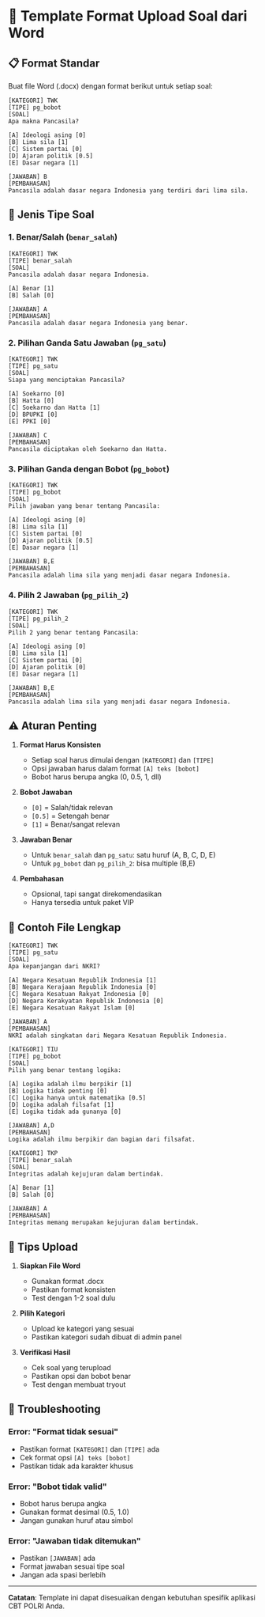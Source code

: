 # 📄 Template Format Upload Soal dari Word

## 📋 Format Standar

Buat file Word (.docx) dengan format berikut untuk setiap soal:

```
[KATEGORI] TWK
[TIPE] pg_bobot
[SOAL]
Apa makna Pancasila?

[A] Ideologi asing [0]
[B] Lima sila [1]
[C] Sistem partai [0]
[D] Ajaran politik [0.5]
[E] Dasar negara [1]

[JAWABAN] B
[PEMBAHASAN]
Pancasila adalah dasar negara Indonesia yang terdiri dari lima sila.
```

## 🎯 Jenis Tipe Soal

### 1. Benar/Salah (`benar_salah`)
```
[KATEGORI] TWK
[TIPE] benar_salah
[SOAL]
Pancasila adalah dasar negara Indonesia.

[A] Benar [1]
[B] Salah [0]

[JAWABAN] A
[PEMBAHASAN]
Pancasila adalah dasar negara Indonesia yang benar.
```

### 2. Pilihan Ganda Satu Jawaban (`pg_satu`)
```
[KATEGORI] TWK
[TIPE] pg_satu
[SOAL]
Siapa yang menciptakan Pancasila?

[A] Soekarno [0]
[B] Hatta [0]
[C] Soekarno dan Hatta [1]
[D] BPUPKI [0]
[E] PPKI [0]

[JAWABAN] C
[PEMBAHASAN]
Pancasila diciptakan oleh Soekarno dan Hatta.
```

### 3. Pilihan Ganda dengan Bobot (`pg_bobot`)
```
[KATEGORI] TWK
[TIPE] pg_bobot
[SOAL]
Pilih jawaban yang benar tentang Pancasila:

[A] Ideologi asing [0]
[B] Lima sila [1]
[C] Sistem partai [0]
[D] Ajaran politik [0.5]
[E] Dasar negara [1]

[JAWABAN] B,E
[PEMBAHASAN]
Pancasila adalah lima sila yang menjadi dasar negara Indonesia.
```

### 4. Pilih 2 Jawaban (`pg_pilih_2`)
```
[KATEGORI] TWK
[TIPE] pg_pilih_2
[SOAL]
Pilih 2 yang benar tentang Pancasila:

[A] Ideologi asing [0]
[B] Lima sila [1]
[C] Sistem partai [0]
[D] Ajaran politik [0]
[E] Dasar negara [1]

[JAWABAN] B,E
[PEMBAHASAN]
Pancasila adalah lima sila yang menjadi dasar negara Indonesia.
```

## ⚠️ Aturan Penting

1. **Format Harus Konsisten**
   - Setiap soal harus dimulai dengan `[KATEGORI]` dan `[TIPE]`
   - Opsi jawaban harus dalam format `[A] teks [bobot]`
   - Bobot harus berupa angka (0, 0.5, 1, dll)

2. **Bobot Jawaban**
   - `[0]` = Salah/tidak relevan
   - `[0.5]` = Setengah benar
   - `[1]` = Benar/sangat relevan

3. **Jawaban Benar**
   - Untuk `benar_salah` dan `pg_satu`: satu huruf (A, B, C, D, E)
   - Untuk `pg_bobot` dan `pg_pilih_2`: bisa multiple (B,E)

4. **Pembahasan**
   - Opsional, tapi sangat direkomendasikan
   - Hanya tersedia untuk paket VIP

## 📝 Contoh File Lengkap

```
[KATEGORI] TWK
[TIPE] pg_satu
[SOAL]
Apa kepanjangan dari NKRI?

[A] Negara Kesatuan Republik Indonesia [1]
[B] Negara Kerajaan Republik Indonesia [0]
[C] Negara Kesatuan Rakyat Indonesia [0]
[D] Negara Kerakyatan Republik Indonesia [0]
[E] Negara Kesatuan Rakyat Islam [0]

[JAWABAN] A
[PEMBAHASAN]
NKRI adalah singkatan dari Negara Kesatuan Republik Indonesia.

[KATEGORI] TIU
[TIPE] pg_bobot
[SOAL]
Pilih yang benar tentang logika:

[A] Logika adalah ilmu berpikir [1]
[B] Logika tidak penting [0]
[C] Logika hanya untuk matematika [0.5]
[D] Logika adalah filsafat [1]
[E] Logika tidak ada gunanya [0]

[JAWABAN] A,D
[PEMBAHASAN]
Logika adalah ilmu berpikir dan bagian dari filsafat.

[KATEGORI] TKP
[TIPE] benar_salah
[SOAL]
Integritas adalah kejujuran dalam bertindak.

[A] Benar [1]
[B] Salah [0]

[JAWABAN] A
[PEMBAHASAN]
Integritas memang merupakan kejujuran dalam bertindak.
```

## 🔧 Tips Upload

1. **Siapkan File Word**
   - Gunakan format .docx
   - Pastikan format konsisten
   - Test dengan 1-2 soal dulu

2. **Pilih Kategori**
   - Upload ke kategori yang sesuai
   - Pastikan kategori sudah dibuat di admin panel

3. **Verifikasi Hasil**
   - Cek soal yang terupload
   - Pastikan opsi dan bobot benar
   - Test dengan membuat tryout

## 🚨 Troubleshooting

### Error: "Format tidak sesuai"
- Pastikan format `[KATEGORI]` dan `[TIPE]` ada
- Cek format opsi `[A] teks [bobot]`
- Pastikan tidak ada karakter khusus

### Error: "Bobot tidak valid"
- Bobot harus berupa angka
- Gunakan format desimal (0.5, 1.0)
- Jangan gunakan huruf atau simbol

### Error: "Jawaban tidak ditemukan"
- Pastikan `[JAWABAN]` ada
- Format jawaban sesuai tipe soal
- Jangan ada spasi berlebih

---

**Catatan**: Template ini dapat disesuaikan dengan kebutuhan spesifik aplikasi CBT POLRI Anda. 